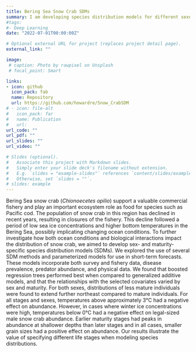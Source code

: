 ```yaml
---
title: Bering Sea Snow Crab SDMs
summary: I am developing species distribution models for different sexes and stages of snow crab in the Bering Sea.
#tags:
#- Deep Learning
date: "2022-07-01T00:00:00Z"

# Optional external URL for project (replaces project detail page).
external_link: ""

image:
 # caption: Photo by rawpixel on Unsplash
 # focal_point: Smart

links:
- icon: github
  icon_pack: fab
  name: Repository
  url: https://github.com/howardre/Snow_CrabSDM
# - icon: file-alt
#   icon_pack: far
#   name: Publication
#   url: 
url_code: ""
url_pdf: ""
url_slides: ""
url_video: ""

# Slides (optional).
#   Associate this project with Markdown slides.
#   Simply enter your slide deck's filename without extension.
#   E.g. `slides = "example-slides"` references `content/slides/example-slides.md`.
#   Otherwise, set `slides = ""`.
# slides: example
---
```


Bering Sea snow crab (<i>Chionoecetes opilio</i>) support a valuable commercial fishery and play an important ecosystem role as food for species such as Pacific cod. The population of snow crab in this region has declined in recent years, resulting in closures of the fishery. This decline followed a period of low sea ice concentrations and higher bottom temperatures in the Bering Sea, possibly implicating changing ocean conditions. To further investigate how both ocean conditions and biological interactions impact the distribution of snow crab, we aimed to develop sex- and maturity-specific species distribution models (SDMs). We explored the use of several SDM methods and parameterized models for use in short-term forecasts. These models incorporate both survey and fishery data, disease prevalence, predator abundance, and physical data. We found that boosted regression trees performed best when compared to generalized additive models, and that the relationships with the selected covariates varied by sex and maturity. For both sexes, distributions of less mature individuals were found to extend further northeast compared to mature individuals. For all stages and sexes, temperatures above approximately 3°C had a negative effect on abundance. However, in cases where winter ice concentrations were high, temperatures below 0°C had a negative effect on legal-sized male snow crab abundance. Earlier maturity stages had peaks in abundance at shallower depths than later stages and in all cases, smaller grain sizes had a positive effect on abundance. Our results illustrate the value of specifying different life stages when modeling species distributions.
